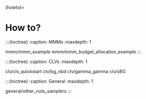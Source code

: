 (howto)=
# How to?


:::{toctree}
:caption: MMMs
:maxdepth: 1

mmm/mmm_example
mmm/mmm_budget_allocation_example
:::

:::{toctree}
:caption: CLVs
:maxdepth: 1

clv/clv_quickstart
clv/bg_nbd
clv/gamma_gamma
clv/sBG

:::{toctree}
:caption: General
:maxdepth: 1

general/other_nuts_samplers
:::
